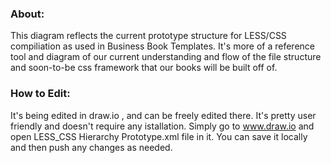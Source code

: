 ### About:
This diagram reflects the current prototype structure for LESS/CSS compiliation as used in Business Book Templates.  It's more of a reference tool and diagram of our current understanding and flow of the file structure and soon-to-be css framework that our books will be built off of.

### How to Edit:
It's being edited in draw.io , and can be freely edited there. It's pretty user friendly and doesn't require any istallation. 
Simply go to www.draw.io and open LESS_CSS Hierarchy Prototype.xml file in it.  You can save it locally and then push any changes as needed.
